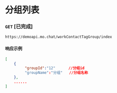 # 分组列表
### `GET`  [已完成]
```
https://demoapi.mo.chat/workContactTagGroup/index
```



#### 响应示例

```json
[
    {
         "groupId":"12"      //分组id
         "groupName":"分组"   //分组名称
    },
    ......
]
```